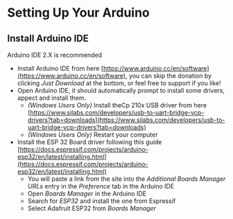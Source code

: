 # Setting Up Your Arduino

## Install Arduino IDE
Arduino IDE 2.X is recommended

- Install Arduino IDE from here [https://www.arduino.cc/en/software](https://www.arduino.cc/en/software), you can skip the donation by clicking _Just Download_ at the bottom, or feel free to support if you like!
- Open Arduino IDE, it should automatically prompt to install some drivers, appect and install them. 
  - _(Windows Users Only)_ Install theCp 210x USB driver from here [https://www.silabs.com/developers/usb-to-uart-bridge-vcp-drivers?tab=downloads](https://www.silabs.com/developers/usb-to-uart-bridge-vcp-drivers?tab=downloads)
  - _(Windows Users Only)_ Restart your computer
- Install the ESP 32 Board driver following this guide [https://docs.espressif.com/projects/arduino-esp32/en/latest/installing.html](https://docs.espressif.com/projects/arduino-esp32/en/latest/installing.html)
  - You will paste a link from the site into the _Additional Boards Manager URLs_ entry in the _Preference_ tab in the Arduino IDE
  - Open _Boards Manager_ in the Arduino IDE
  - Search for _ESP32_ and install the one from Espressif
  - Select Adafruit ESP32 from _Boards Manager_
